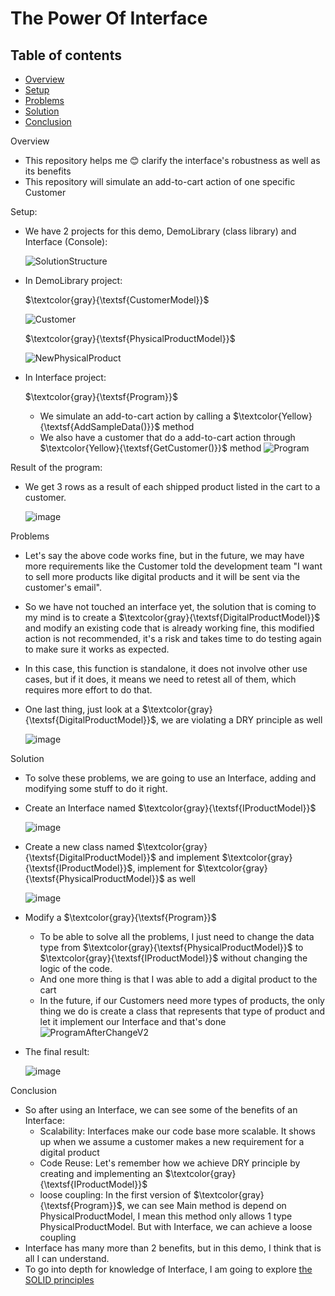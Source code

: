# The Power Of Interface

## Table of contents
- [Overview](#Overview)
- [Setup](#Setup)
- [Problems](#Problems)
- [Solution](#Solution)
- [Conclusion](#Conclusion)

  
Overview
- This repository helps me :blush: clarify the interface's robustness as well as its benefits
- This repository will simulate an add-to-cart action of one specific Customer
  
Setup:
- We have 2 projects for this demo, DemoLibrary (class library) and Interface (Console):
 
  ![SolutionStructure](https://github.com/ninehnineh/ThePowerOfInterface/assets/103179810/5e129f57-d1d0-461b-a846-c8ea3a06f480)

- In DemoLibrary project:

  $\textcolor{gray}{\textsf{CustomerModel}}$

  ![Customer](https://github.com/ninehnineh/ThePowerOfInterface/assets/103179810/d474cf52-a120-4089-92c2-74aa05e04aeb)

  $\textcolor{gray}{\textsf{PhysicalProductModel}}$

  ![NewPhysicalProduct](https://github.com/ninehnineh/ThePowerOfInterface/assets/103179810/4f1d3762-e3df-418a-bf6c-36788e654917)

- In Interface project:

  $\textcolor{gray}{\textsf{Program}}$
  - We simulate an add-to-cart action by calling a $\textcolor{Yellow}{\textsf{AddSampleData()}}$ method
  - We also have a customer that do a add-to-cart action through $\textcolor{Yellow}{\textsf{GetCustomer()}}$ method
    ![Program](https://github.com/ninehnineh/ThePowerOfInterface/assets/103179810/7ea9d022-e821-401a-9c82-ade91fe7c374)

Result of the program:
- We get 3 rows as a result of each shipped product listed in the cart to a customer. 
  
  ![image](https://github.com/ninehnineh/ThePowerOfInterface/assets/103179810/4ff62427-7ef5-44ee-b499-5199ef7699e4)

Problems
- Let's say the above code works fine, but in the future, we may have more requirements like the Customer told the development team "I want to sell more products like digital products and it will be sent via the customer's email".
- So we have not touched an interface yet, the solution that is coming to my mind is to create a $\textcolor{gray}{\textsf{DigitalProductModel}}$ and modify an existing code that is already working fine, this modified action is not recommended, it's a risk and takes time to do testing again to make sure it works as expected.
- In this case, this function is standalone, it does not involve other use cases, but if it does, it means we need to retest all of them, which requires more effort to do that.
- One last thing, just look at a $\textcolor{gray}{\textsf{DigitalProductModel}}$, we are violating a DRY principle as well 
  
    ![image](https://github.com/ninehnineh/ThePowerOfInterface/assets/103179810/bfb3af44-9998-49f1-9b34-d0fb1b8da74b)
  
Solution
- To solve these problems, we are going to use an Interface, adding and modifying some stuff to do it right.
- Create an Interface named $\textcolor{gray}{\textsf{IProductModel}}$

   ![image](https://github.com/ninehnineh/ThePowerOfInterface/assets/103179810/78e8ba68-3326-41ee-957c-67a83f1f8467)
  
- Create a new class named $\textcolor{gray}{\textsf{DigitalProductModel}}$ and implement $\textcolor{gray}{\textsf{IProductModel}}$, implement for $\textcolor{gray}{\textsf{PhysicalProductModel}}$ as well

   ![image](https://github.com/ninehnineh/ThePowerOfInterface/assets/103179810/117ca627-e103-4936-9856-18fad6c24e12)

- Modify a $\textcolor{gray}{\textsf{Program}}$
   - To be able to solve all the problems, I just need to change the data type from $\textcolor{gray}{\textsf{PhysicalProductModel}}$ to $\textcolor{gray}{\textsf{IProductModel}}$ without changing the logic of the code.
   - And one more thing is that I was able to add a digital product to the cart
   - In the future, if our Customers need more types of products, the only thing we do is create a class that represents that type of product and let it implement our Interface and that's done 
     ![ProgramAfterChangeV2](https://github.com/ninehnineh/ThePowerOfInterface/assets/103179810/ee75c54f-86d4-4de8-8476-3a917a78300d)

- The final result:

  ![image](https://github.com/ninehnineh/ThePowerOfInterface/assets/103179810/df22f66c-4a4e-441d-8114-1c475f176c3b)

Conclusion
- So after using an Interface, we can see some of the benefits of an Interface:
  - Scalability: Interfaces make our code base more scalable. It shows up when we assume a customer makes a new requirement for a digital product
  - Code Reuse: Let's remember how we achieve DRY principle by creating and implementing an $\textcolor{gray}{\textsf{IProductModel}}$
  - loose coupling: In the first version of $\textcolor{gray}{\textsf{Program}}$, we can see Main method is depend on PhysicalProductModel, I mean this method only allows 1 type PhysicalProductModel. But with Interface, we can achieve a loose coupling
- Interface has many more than 2 benefits, but in this demo, I think that is all I can understand.
- To go into depth for knowledge of Interface, I am going to explore [the SOLID principles](https://github.com/ninehnineh/Understand-Solid-P)
